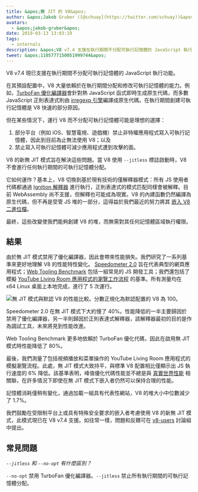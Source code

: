 ```yaml
---
title: &apos;無 JIT 的 V8&apos;
author: &apos;Jakob Gruber ([@schuay](https://twitter.com/schuay))&apos;
avatars:
  - &apos;jakob-gruber&apos;
date: 2019-03-13 13:03:19
tags:
  - internals
description: &apos;V8 v7.4 支援在執行期間不分配可執行記憶體的 JavaScript 執行功能。&apos;
tweet: &apos;1105777150051999744&apos;
---
```

V8 v7.4 現已支援在執行期間不分配可執行記憶體的 JavaScript 執行功能。

在其預設配置中，V8 大量依賴於在執行期間分配和修改可執行記憶體的能力。例如，[TurboFan 優化編譯器](/blog/turbofan-jit)會針對熱 JavaScript 函式即時生成原生代碼，而多數 JavaScript 正則表達式則由 [irregexp 引擎](https://blog.chromium.org/2009/02/irregexp-google-chromes-new-regexp.html)編譯成原生代碼。在執行期間創建可執行記憶體是 V8 快速的部分原因。

<!--truncate-->
但在某些情況下，運行 V8 而不分配可執行記憶體可能是理想的選擇：

1. 部分平台（例如 iOS、智慧電視、遊戲機）禁止非特權應用程式寫入可執行記憶體，因此到目前為止無法使用 V8；以及
1. 禁止寫入可執行記憶體可減少應用程式遭到攻擊的面。

V8 的新無 JIT 模式旨在解決這些問題。當 V8 使用 `--jitless` 標誌啟動時，V8 不會進行任何執行期間的可執行記憶體分配。

它如何運作？基本上，V8 切換到基於現有技術的僅解釋器模式：所有 JS 使用者代碼都通過 [Ignition 解釋器](/blog/ignition-interpreter) 進行執行，正則表達式的模式匹配同樣會被解釋。目前 WebAssembly 尚不支援，但解釋也可能成為現實。V8 的內建函數仍然編譯為原生代碼，但不再是受管 JS 堆的一部分，這得益於我們最近的努力將其 [嵌入 V8 二進位檔](/blog/embedded-builtins)。

最終，這些改變使我們能夠創建 V8 的堆，而無需對其任何記憶體區域執行權限。

## 結果

由於無 JIT 模式禁用了優化編譯器，因此會帶來性能損失。我們研究了一系列基準來更好地理解 V8 的性能特性變化。 [Speedometer 2.0](/blog/speedometer-2) 旨在代表典型的網頁應用程式；[Web Tooling Benchmark](/blog/web-tooling-benchmark) 包括一組常見的 JS 開發工具；我們還包括了模擬 [YouTube Living Room 應用程式的瀏覽工作流程](https://chromeperf.appspot.com/report?sid=518c637ffa0961f965afe51d06979375467b12b87e72061598763e5a36876306) 的基準。所有測量均在 x64 Linux 桌面上本地完成，進行了 5 次運行。

![無 JIT 模式與默認 V8 的性能比較。分數正規化為默認配置的 V8 為 100。](/_img/jitless/benchmarks.svg)

Speedometer 2.0 在無 JIT 模式下大約慢了 40%。性能降低的一半主要歸因於禁用了優化編譯器，另一半則歸因於正則表達式解釋器，該解釋器最初的目的是作為調試工具，未來將見到性能改進。

Web Tooling Benchmark 更多地依賴於 TurboFan 優化代碼，因此在啟用無 JIT 模式時性能降低了 80%。

最後，我們測量了包括視頻播放和菜單操作的 YouTube Living Room 應用程式的模擬瀏覽流程。此處，無 JIT 模式大致持平，與標準 V8 配置相比僅顯示出 JS 執行速度的 6% 降低。該基準表明，峰值優化代碼性能並不總是與 [真實世界性能](/blog/real-world-performance) 相關聯，在許多情況下即使在無 JIT 模式下嵌入者仍然可以保持合理的性能。

記憶體消耗僅稍有變化，通過加載一組具有代表性網站，V8 的堆大小中位數減少了 1.7%。

我們鼓勵在受限制平台上或具有特殊安全要求的嵌入者考慮使用 V8 的新無 JIT 模式，此模式現已在 V8 v7.4 支援。如往常一樣，問題和反饋可在 [v8-users](https://groups.google.com/forum/#!forum/v8-users) 討論組中提出。

## 常見問題

*`--jitless` 和 `--no-opt` 有什麼區別？*

`--no-opt` 禁用 TurboFan 優化編譯器。`--jitless` 禁止所有執行期間的可執行記憶體分配。

